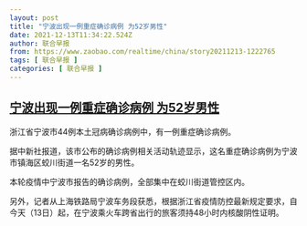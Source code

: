 ```yaml
---
layout: post
title: "宁波出现一例重症确诊病例 为52岁男性"
date: 2021-12-13T11:34:22.524Z
author: 联合早报
from: https://www.zaobao.com/realtime/china/story20211213-1222765
tags: [ 联合早报 ]
categories: [ 联合早报 ]
---
```

<!--1639414980000-->
[宁波出现一例重症确诊病例 为52岁男性](https://www.zaobao.com/realtime/china/story20211213-1222765)
------

<div>
<p>浙江省宁波市44例本土冠病确诊病例中，有一例重症确诊病例。</p><p>据中新社报道，该市公布的确诊病例相关活动轨迹显示，这名重症确诊病例为宁波市镇海区蛟川街道一名52岁的男性。</p><p>本轮疫情中宁波市报告的确诊病例，全部集中在蛟川街道管控区内。</p><section id="imu"><div id="dfp-ad-imu1">        </div></section><p>另外，记者从上海铁路局宁波车务段获悉，根据浙江省疫情防控最新规定要求，自今天（13日）起，在宁波乘火车跨省出行的旅客须持48小时内核酸阴性证明。　</p>      <div class="cx_paywall_placeholder" id="sph_cdp_40"></div>
</div>
